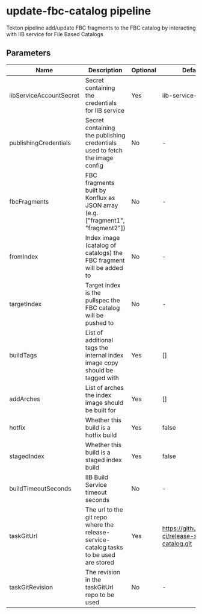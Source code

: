 # update-fbc-catalog pipeline

Tekton pipeline add/update FBC fragments to the FBC catalog by interacting with IIB service for File Based Catalogs

## Parameters

| Name                    | Description                                                                           | Optional | Default value                                             |
|-------------------------|---------------------------------------------------------------------------------------|----------|-----------------------------------------------------------|
| iibServiceAccountSecret | Secret containing the credentials for IIB service                                     | Yes      | iib-service-account                                       |
| publishingCredentials   | Secret containing the publishing credentials used to fetch the image config           | No       | -                                                         |
| fbcFragments            | FBC fragments built by Konflux as JSON array (e.g. ["fragment1", "fragment2"])        | No       | -                                                         |
| fromIndex               | Index image (catalog of catalogs) the FBC fragment will be added to                   | No       | -                                                         |
| targetIndex             | Target index is the pullspec the FBC catalog will be pushed to                        | No       | -                                                         |
| buildTags               | List of additional tags the internal index image copy should be tagged with           | Yes      | []                                                        |
| addArches               | List of arches the index image should be built for                                    | Yes      | []                                                        |
| hotfix                  | Whether this build is a hotfix build                                                  | Yes      | false                                                     |
| stagedIndex             | Whether this build is a staged index build                                            | Yes      | false                                                     |
| buildTimeoutSeconds     | IIB Build Service timeout seconds                                                     | No       | -                                                         |
| taskGitUrl              | The url to the git repo where the release-service-catalog tasks to be used are stored | Yes      | https://github.com/konflux-ci/release-service-catalog.git |
| taskGitRevision         | The revision in the taskGitUrl repo to be used                                        | No       | -                                                         |
